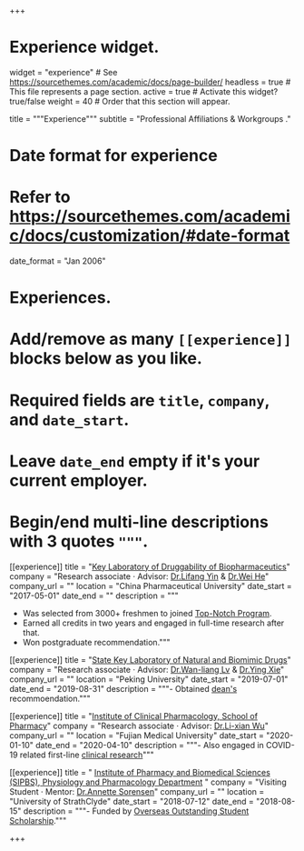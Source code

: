+++
# Experience widget.
widget = "experience"  # See https://sourcethemes.com/academic/docs/page-builder/
headless = true  # This file represents a page section.
active = true  # Activate this widget? true/false
weight = 40  # Order that this section will appear.

title = """Experience"""
subtitle = "Professional Affiliations & Workgroups ."

# Date format for experience
#   Refer to https://sourcethemes.com/academic/docs/customization/#date-format
date_format = "Jan 2006"

# Experiences.
#   Add/remove as many `[[experience]]` blocks below as you like.
#   Required fields are `title`, `company`, and `date_start`.
#   Leave `date_end` empty if it's your current employer.
#   Begin/end multi-line descriptions with 3 quotes `"""`.
[[experience]]
  title = "[Key Laboratory of Druggability of Biopharmaceutics](http://dbio.cpu.edu.cn)"
  company = "Research associate · Advisor: [Dr.Lifang Yin](http://yjsy.cpu.edu.cn/_t283/06/37/c6402a67127/page.htm) & [Dr.Wei He](http://yjsy.cpu.edu.cn/_t283/06/4e/c6402a67150/page.htm)"
  company_url = ""
  location = "China Pharmaceutical University"
  date_start = "2017-05-01"
  date_end = ""
  description = """
- Was selected from 3000+ freshmen to joined [Top-Notch Program](http://yxbjjh.cpu.edu.cn).
- Earned all credits in two years and engaged in full-time research after that.
- Won postgraduate recommendation."""

[[experience]]
  title = "[State Key Laboratory of Natural and Biomimic Drugs](http://sklnbd.bjmu.edu.cn)"
  company = "Research associate · Advisor: [Dr.Wan-liang Lv](http://dp.sps.bjmu.edu.cn/szdw_20180116101307960843/js_20180116101307960843/192244.htm) & [Dr.Ying Xie](http://dp.sps.bjmu.edu.cn/szdw_20180116101307960843/fjs_20180116101307960843/192726.htm)"
  company_url = ""
  location = "Peking University"
  date_start = "2019-07-01"
  date_end = "2019-08-31"
  description = """- Obtained [dean's](http://dp.sps.bjmu.edu.cn/szdw_20180116101307960843/js_20180116101307960843/192244.htm) recommoendation."""

[[experience]]
  title = "[Institute of Clinical Pharmacology, School of Pharmacy](https://www.fjmu.edu.cn/yxy/2786/list.htm)"
  company = "Research associate · Advisor: [Dr.Li-xian Wu](https://www.fjmu.edu.cn/yxy/2016/1212/c2789a63637/page.htm)"
  company_url = ""
  location = "Fujian Medical University"
  date_start = "2020-01-10"
  date_end = "2020-04-10"
  description = """- Also engaged in COVID-19 related first-line [clinical research](https://fjglp.fjmu.edu.cn)"""
  
[[experience]]
  title = " [Institute of Pharmacy and Biomedical Sciences (SIPBS), Physiology and Pharmacology Department](https://www.strath.ac.uk/science/strathclydeinstituteofpharmacybiomedicalsciences/) "
  company = "Visiting Student · Mentor: [Dr.Annette Sorensen](https://www.strath.ac.uk/staff/sorensenannettedr/)"
  company_url = ""
  location = "University of StrathClyde"
  date_start = "2018-07-12"
  date_end = "2018-08-15"
  description = """- Funded by [Overseas Outstanding Student Scholarship](http://gjc.cpu.edu.cn/b8/29/c1065a112681/page.htm)."""
  
  
  
+++




